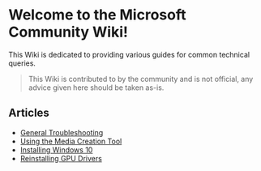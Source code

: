 # Welcome to the Microsoft Community Wiki!

This Wiki is dedicated to providing various guides for common technical queries.

> This Wiki is contributed to by the community and is not official, any advice given here should be taken as-is.

## Articles
* [General Troubleshooting](https://msft.chat/wiki/General-Troubleshooting)
* [Using the Media Creation Tool](https://msft.chat/wiki/Using-The-Media-Creation-Tool)
* [Installing Windows 10](https://msft.chat/wiki/Installing-Windows-10)
* [Reinstalling GPU Drivers](https://msft.chat/wiki/reinstalling-gpu-drivers)
